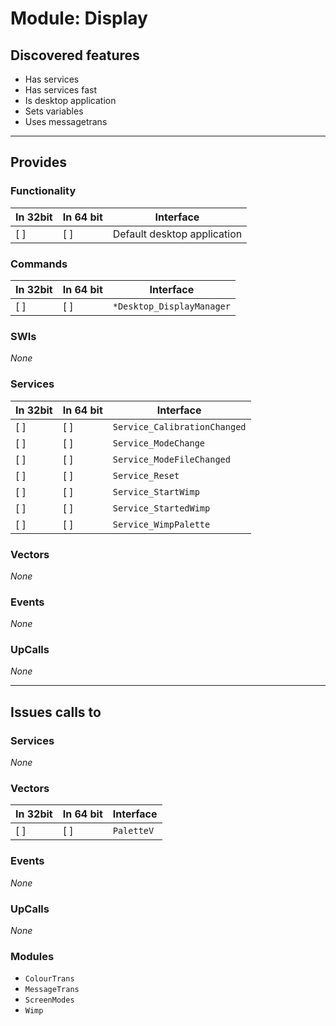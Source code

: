 # Module: Display

## Discovered features


* Has services
* Has services fast
* Is desktop application
* Sets variables
* Uses messagetrans

---

## Provides

### Functionality

| In 32bit | In 64 bit | Interface |
|----------|-----------|-----------|
| [ ]      | [ ]       | Default desktop application |

### Commands


| In 32bit | In 64 bit | Interface |
|----------|-----------|-----------|
| [ ]      | [ ]       | `*Desktop_DisplayManager` |


### SWIs


*None*


### Services


| In 32bit | In 64 bit | Interface |
|----------|-----------|-----------|
| [ ]      | [ ]       | `Service_CalibrationChanged` |
| [ ]      | [ ]       | `Service_ModeChange` |
| [ ]      | [ ]       | `Service_ModeFileChanged` |
| [ ]      | [ ]       | `Service_Reset` |
| [ ]      | [ ]       | `Service_StartWimp` |
| [ ]      | [ ]       | `Service_StartedWimp` |
| [ ]      | [ ]       | `Service_WimpPalette` |


### Vectors


*None*


### Events


*None*


### UpCalls


*None*


---

## Issues calls to

### Services


*None*


### Vectors


| In 32bit | In 64 bit | Interface |
|----------|-----------|-----------|
| [ ]      | [ ]       | `PaletteV` |


### Events


*None*


### UpCalls


*None*


### Modules


* `ColourTrans`
* `MessageTrans`
* `ScreenModes`
* `Wimp`


